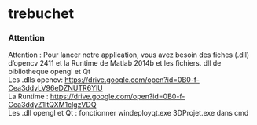 # trebuchet
### Attention
Attention : Pour lancer notre application, vous avez besoin des fiches (.dll) d’opencv 2411 et la Runtime de Matlab 2014b et les fichiers. dll de bibliotheque opengl et Qt  
Les .dlls opencv: https://drive.google.com/open?id=0B0-f-Cea3ddyLV96eDZNUTR6YlU  
La Runtime : https://drive.google.com/open?id=0B0-f-Cea3ddyZ1ltQXM1clgzVDQ  
Les .dll opengl et Qt : fonctionner windeployqt.exe 3DProjet.exe dans cmd
